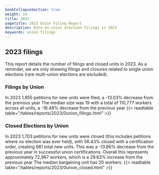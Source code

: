 ```yaml
---
bookCollapseSection: true
weight: 14
title: 2023
pagetitle: 2023 Union Filing Report
description: Data on union election filings in 2023
keywords: union filings
---
```


## 2023 filings

This report details the number of filings and closed units in 2023. As a reminder, we are only showing filings and closures related to single union elections (rare multi-union elections are excluded).

### Filings by Union
In 2023 1,855 petitions for new units were filed, a -13.03% decrease from the previous year The median size was 19 with a total of 110,777 workers across all units, a -16.48% decrease from the previous year
{{< readtable table="/tables/reports/2023/0union_filings.html" >}}

### Closed Elections by Union
In 2023 1,703 petitions for new units were closed (this includes petitions where no election was ever held), with 56.43% closed with a certification order, creating 961 total new units. This was a -13.66% decrease from the previous year in successful union certifications. Overall this represents approximately 72,967 workers, which is a 29.63% increase from the previous year The median bargaining unit has 20 workers.
{{< readtable table="/tables/reports/2023/0union_closed.html" >}}
